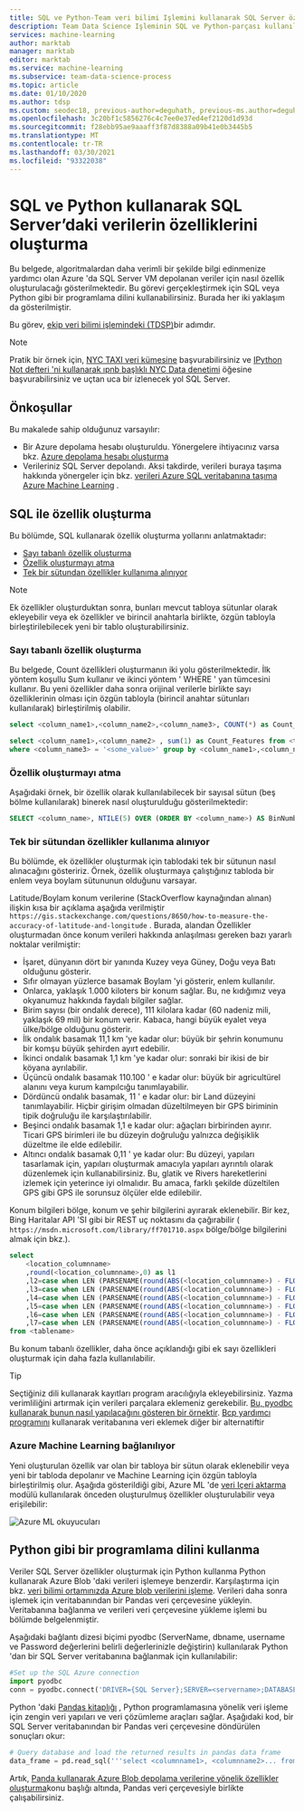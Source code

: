 ```yaml
---
title: SQL ve Python-Team veri bilimi Işlemini kullanarak SQL Server özellikler oluşturma
description: Team Data Science Işleminin SQL ve Python-parçası kullanılarak Azure 'da bir SQL Server VM depolanan veriler için özellikler oluşturun.
services: machine-learning
author: marktab
manager: marktab
editor: marktab
ms.service: machine-learning
ms.subservice: team-data-science-process
ms.topic: article
ms.date: 01/10/2020
ms.author: tdsp
ms.custom: seodec18, previous-author=deguhath, previous-ms.author=deguhath
ms.openlocfilehash: 3c20bf1c5856276c4c7ee0e37ed4ef2120d1d93d
ms.sourcegitcommit: f28ebb95ae9aaaff3f87d8388a09b41e0b3445b5
ms.translationtype: MT
ms.contentlocale: tr-TR
ms.lasthandoff: 03/30/2021
ms.locfileid: "93322038"
---
```

# <a name="create-features-for-data-in-sql-server-using-sql-and-python"></a>SQL ve Python kullanarak SQL Server’daki verilerin özelliklerini oluşturma
Bu belgede, algoritmalardan daha verimli bir şekilde bilgi edinmenize yardımcı olan Azure 'da SQL Server VM depolanan veriler için nasıl özellik oluşturulacağı gösterilmektedir. Bu görevi gerçekleştirmek için SQL veya Python gibi bir programlama dilini kullanabilirsiniz. Burada her iki yaklaşım da gösterilmiştir.

Bu görev, [ekip veri bilimi işlemindeki (TDSP)](./index.yml)bir adımdır.

> [!NOTE]
> Pratik bir örnek için, [NYC TAXI veri kümesine](https://www.andresmh.com/nyctaxitrips/) başvurabilirsiniz ve [IPython Not defteri 'ni kullanarak ıpnb başlıklı NYC Data denetimi](https://github.com/Azure/Azure-MachineLearning-DataScience/blob/master/Misc/DataScienceProcess/iPythonNotebooks/machine-Learning-data-science-process-sql-walkthrough.ipynb) öğesine başvurabilirsiniz ve uçtan uca bir izlenecek yol SQL Server.
> 
> 

## <a name="prerequisites"></a>Önkoşullar
Bu makalede sahip olduğunuz varsayılır:

* Bir Azure depolama hesabı oluşturuldu. Yönergelere ihtiyacınız varsa bkz. [Azure depolama hesabı oluşturma](../../storage/common/storage-account-create.md)
* Verileriniz SQL Server depolandı. Aksi takdirde, verileri buraya taşıma hakkında yönergeler için bkz. [verileri Azure SQL veritabanına taşıma Azure Machine Learning](move-sql-azure.md) .

## <a name="feature-generation-with-sql"></a><a name="sql-featuregen"></a>SQL ile özellik oluşturma
Bu bölümde, SQL kullanarak özellik oluşturma yollarını anlatmaktadır:  

* [Sayı tabanlı özellik oluşturma](#sql-countfeature)
* [Özellik oluşturmayı atma](#sql-binningfeature)
* [Tek bir sütundan özellikler kullanıma alınıyor](#sql-featurerollout)

> [!NOTE]
> Ek özellikler oluşturduktan sonra, bunları mevcut tabloya sütunlar olarak ekleyebilir veya ek özellikler ve birincil anahtarla birlikte, özgün tabloyla birleştirilebilecek yeni bir tablo oluşturabilirsiniz.
> 
> 

### <a name="count-based-feature-generation"></a><a name="sql-countfeature"></a>Sayı tabanlı özellik oluşturma
Bu belgede, Count özellikleri oluşturmanın iki yolu gösterilmektedir. İlk yöntem koşullu Sum kullanır ve ikinci yöntem ' WHERE ' yan tümcesini kullanır. Bu yeni özellikler daha sonra orijinal verilerle birlikte sayı özelliklerinin olması için özgün tabloyla (birincil anahtar sütunları kullanılarak) birleştirilmiş olabilir.

```sql
select <column_name1>,<column_name2>,<column_name3>, COUNT(*) as Count_Features from <tablename> group by <column_name1>,<column_name2>,<column_name3>

select <column_name1>,<column_name2> , sum(1) as Count_Features from <tablename>
where <column_name3> = '<some_value>' group by <column_name1>,<column_name2>
```

### <a name="binning-feature-generation"></a><a name="sql-binningfeature"></a>Özellik oluşturmayı atma
Aşağıdaki örnek, bir özellik olarak kullanılabilecek bir sayısal sütun (beş bölme kullanılarak) binerek nasıl oluşturulduğu gösterilmektedir:

```sql
SELECT <column_name>, NTILE(5) OVER (ORDER BY <column_name>) AS BinNumber from <tablename>
```


### <a name="rolling-out-the-features-from-a-single-column"></a><a name="sql-featurerollout"></a>Tek bir sütundan özellikler kullanıma alınıyor
Bu bölümde, ek özellikler oluşturmak için tablodaki tek bir sütunun nasıl alınacağını gösteririz. Örnek, özellik oluşturmaya çalıştığınız tabloda bir enlem veya boylam sütununun olduğunu varsayar.

Latitude/Boylam konum verilerine (StackOverflow kaynağından alınan) ilişkin kısa bir açıklama aşağıda verilmiştir `https://gis.stackexchange.com/questions/8650/how-to-measure-the-accuracy-of-latitude-and-longitude` . Burada, alandan Özellikler oluşturmadan önce konum verileri hakkında anlaşılması gereken bazı yararlı noktalar verilmiştir:

* İşaret, dünyanın dört bir yanında Kuzey veya Güney, Doğu veya Batı olduğunu gösterir.
* Sıfır olmayan yüzlerce basamak Boylam 'yi gösterir, enlem kullanılır.
* Onlarca, yaklaşık 1.000 kiloters bir konum sağlar. Bu, ne kıdığımız veya okyanumuz hakkında faydalı bilgiler sağlar.
* Birim sayısı (bir ondalık derece), 111 kilolara kadar (60 nadeniz mili, yaklaşık 69 mil) bir konum verir. Kabaca, hangi büyük eyalet veya ülke/bölge olduğunu gösterir.
* İlk ondalık basamak 11,1 km 'ye kadar olur: büyük bir şehrin konumunu bir komşu büyük şehirden ayırt edebilir.
* İkinci ondalık basamak 1,1 km 'ye kadar olur: sonraki bir ikisi de bir köyana ayrılabilir.
* Üçüncü ondalık basamak 110.100 ' e kadar olur: büyük bir agricultürel alanını veya kurum kampılcığu tanımlayabilir.
* Dördüncü ondalık basamak, 11 ' e kadar olur: bir Land düzeyini tanımlayabilir. Hiçbir girişim olmadan düzeltilmeyen bir GPS biriminin tipik doğruluğu ile karşılaştırılabilir.
* Beşinci ondalık basamak 1,1 e kadar olur: ağaçları birbirinden ayırır. Ticari GPS birimleri ile bu düzeyin doğruluğu yalnızca değişiklik düzeltme ile elde edilebilir.
* Altıncı ondalık basamak 0,11 ' ye kadar olur: Bu düzeyi, yapıları tasarlamak için, yapıları oluşturmak amacıyla yapıları ayrıntılı olarak düzenlemek için kullanabilirsiniz. Bu, glatik ve Rivers hareketlerini izlemek için yeterince iyi olmalıdır. Bu amaca, farklı şekilde düzeltilen GPS gibi GPS ile sorunsuz ölçüler elde edilebilir.

Konum bilgileri bölge, konum ve şehir bilgilerini ayırarak eklenebilir. Bir kez, Bing Haritalar API 'SI gibi bir REST uç noktasını da çağırabilir ( `https://msdn.microsoft.com/library/ff701710.aspx` bölge/bölge bilgilerini almak için bkz.).

```sql
select
    <location_columnname>
    ,round(<location_columnname>,0) as l1        
    ,l2=case when LEN (PARSENAME(round(ABS(<location_columnname>) - FLOOR(ABS(<location_columnname>)),6),1)) >= 1 then substring(PARSENAME(round(ABS(<location_columnname>) - FLOOR(ABS(<location_columnname>)),6),1),1,1) else '0' end     
    ,l3=case when LEN (PARSENAME(round(ABS(<location_columnname>) - FLOOR(ABS(<location_columnname>)),6),1)) >= 2 then substring(PARSENAME(round(ABS(<location_columnname>) - FLOOR(ABS(<location_columnname>)),6),1),2,1) else '0' end     
    ,l4=case when LEN (PARSENAME(round(ABS(<location_columnname>) - FLOOR(ABS(<location_columnname>)),6),1)) >= 3 then substring(PARSENAME(round(ABS(<location_columnname>) - FLOOR(ABS(<location_columnname>)),6),1),3,1) else '0' end     
    ,l5=case when LEN (PARSENAME(round(ABS(<location_columnname>) - FLOOR(ABS(<location_columnname>)),6),1)) >= 4 then substring(PARSENAME(round(ABS(<location_columnname>) - FLOOR(ABS(<location_columnname>)),6),1),4,1) else '0' end     
    ,l6=case when LEN (PARSENAME(round(ABS(<location_columnname>) - FLOOR(ABS(<location_columnname>)),6),1)) >= 5 then substring(PARSENAME(round(ABS(<location_columnname>) - FLOOR(ABS(<location_columnname>)),6),1),5,1) else '0' end     
    ,l7=case when LEN (PARSENAME(round(ABS(<location_columnname>) - FLOOR(ABS(<location_columnname>)),6),1)) >= 6 then substring(PARSENAME(round(ABS(<location_columnname>) - FLOOR(ABS(<location_columnname>)),6),1),6,1) else '0' end     
from <tablename>
```

Bu konum tabanlı özellikler, daha önce açıklandığı gibi ek sayı özellikleri oluşturmak için daha fazla kullanılabilir.

> [!TIP]
> Seçtiğiniz dili kullanarak kayıtları program aracılığıyla ekleyebilirsiniz. Yazma verimliliğini artırmak için verileri parçalara eklemeniz gerekebilir. [Bu, pyodbc kullanarak bunun nasıl yapılacağını gösteren bir örnektir](https://code.google.com/p/pypyodbc/wiki/A_HelloWorld_sample_to_access_mssql_with_python).
> [Bcp yardımcı programını](/sql/tools/bcp-utility) kullanarak veritabanına veri eklemek diğer bir alternatiftir
> 
> 

### <a name="connecting-to-azure-machine-learning"></a><a name="sql-aml"></a>Azure Machine Learning bağlanılıyor
Yeni oluşturulan özellik var olan bir tabloya bir sütun olarak eklenebilir veya yeni bir tabloda depolanır ve Machine Learning için özgün tabloyla birleştirilmiş olur. Aşağıda gösterildiği gibi, Azure ML 'de [veri Içeri aktarma](/azure/machine-learning/studio-module-reference/import-data) modülü kullanılarak önceden oluşturulmuş özellikler oluşturulabilir veya erişilebilir:

![Azure ML okuyucuları](./media/sql-server-virtual-machine/reader_db_featurizedinput.png)

## <a name="using-a-programming-language-like-python"></a><a name="python"></a>Python gibi bir programlama dilini kullanma
Veriler SQL Server özellikler oluşturmak için Python kullanma Python kullanarak Azure Blob 'daki verileri işlemeye benzerdir. Karşılaştırma için bkz. [veri bilimi ortamınızda Azure blob verilerini işleme](data-blob.md). Verileri daha sonra işlemek için veritabanından bir Pandas veri çerçevesine yükleyin. Veritabanına bağlanma ve verileri veri çerçevesine yükleme işlemi bu bölümde belgelenmiştir.

Aşağıdaki bağlantı dizesi biçimi pyodbc (ServerName, dbname, username ve Password değerlerini belirli değerlerinizle değiştirin) kullanılarak Python 'dan bir SQL Server veritabanına bağlanmak için kullanılabilir:

```python
#Set up the SQL Azure connection
import pyodbc
conn = pyodbc.connect('DRIVER={SQL Server};SERVER=<servername>;DATABASE=<dbname>;UID=<username>;PWD=<password>')
```

Python 'daki [Pandas kitaplığı](https://pandas.pydata.org/) , Python programlamasına yönelik veri işleme için zengin veri yapıları ve veri çözümleme araçları sağlar. Aşağıdaki kod, bir SQL Server veritabanından bir Pandas veri çerçevesine döndürülen sonuçları okur:

```python
# Query database and load the returned results in pandas data frame
data_frame = pd.read_sql('''select <columnname1>, <columnname2>... from <tablename>''', conn)
```

Artık, [Panda kullanarak Azure Blob depolama verilerine yönelik özellikler oluşturma](./explore-data-blob.md)konu başlığı altında, Pandas veri çerçevesiyle birlikte çalışabilirsiniz.